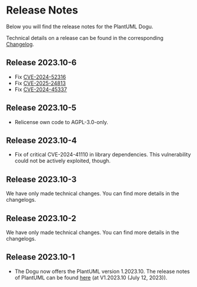 # Release Notes

Below you will find the release notes for the PlantUML Dogu. 

Technical details on a release can be found in the corresponding [Changelog](https://docs.cloudogu.com/en/docs/dogus/plantuml/CHANGELOG/).

## Release 2023.10-6
- Fix [CVE-2024-52316](https://nvd.nist.gov/vuln/detail/CVE-2024-52316)
- Fix [CVE-2025-24813](https://nvd.nist.gov/vuln/detail/CVE-2025-24813)
- Fix [CVE-2024-45337](https://nvd.nist.gov/vuln/detail/CVE-2024-45337)

## Release 2023.10-5

* Relicense own code to AGPL-3.0-only.

## Release 2023.10-4

* Fix of critical CVE-2024-41110 in library dependencies. This vulnerability could not be actively exploited, though.

## Release 2023.10-3

We have only made technical changes. You can find more details in the changelogs.

## Release 2023.10-2

We have only made technical changes. You can find more details in the changelogs.

## Release 2023.10-1

* The Dogu now offers the PlantUML version 1.2023.10. The release notes of PlantUML can be found [here](https://plantuml.com/en/changes) (at V1.2023.10 (July 12, 2023)).
